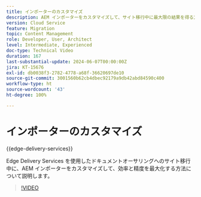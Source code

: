 ```yaml
---
title: インポーターのカスタマイズ
description: AEM インポーターをカスタマイズして、サイト移行中に最大限の結果を得る方法について説明します。
version: Cloud Service
feature: Migration
topic: Content Management
role: Developer, User, Architect
level: Intermediate, Experienced
doc-type: Technical Video
duration: 167
last-substantial-update: 2024-06-07T00:00:00Z
jira: KT-15676
exl-id: db0038f3-2782-4778-a68f-36620697de10
source-git-commit: 3001560b62cb4dbec92179a9db42abd84590c400
workflow-type: ht
source-wordcount: '43'
ht-degree: 100%

---
```


# インポーターのカスタマイズ

{{edge-delivery-services}}

Edge Delivery Services を使用したドキュメントオーサリングへのサイト移行中に、AEM インポーターをカスタマイズして、効率と精度を最大化する方法について説明します。

>[!VIDEO](https://video.tv.adobe.com/v/3429596/?learn=on)
